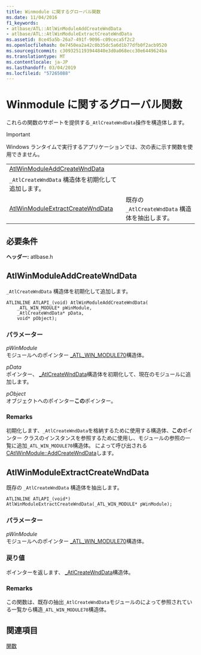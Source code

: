 ```yaml
---
title: Winmodule に関するグローバル関数
ms.date: 11/04/2016
f1_keywords:
- atlbase/ATL::AtlWinModuleAddCreateWndData
- atlbase/ATL::AtlWinModuleExtractCreateWndData
ms.assetid: 8ce45a5b-26a7-491f-9096-c09ceca5f2c2
ms.openlocfilehash: 0e7450ea2a42c0b35dc5a6d1b77dfb0f2acb9520
ms.sourcegitcommit: c3093251193944840e3d0a068ecc30e6449624ba
ms.translationtype: MT
ms.contentlocale: ja-JP
ms.lasthandoff: 03/04/2019
ms.locfileid: "57265088"
---
```

# <a name="winmodule-global-functions"></a>Winmodule に関するグローバル関数

これらの関数のサポートを提供する`_AtlCreateWndData`操作を構造体します。

> [!IMPORTANT]
> Windows ランタイムで実行するアプリケーションでは、次の表に示す関数を使用できません。

|||
|-|-|
|[AtlWinModuleAddCreateWndData](#atlwinmoduleaddcreatewnddata)|
  `_AtlCreateWndData` 構造体を初期化して追加します。|
|[AtlWinModuleExtractCreateWndData](#atlwinmoduleextractcreatewnddata)|既存の `_AtlCreateWndData` 構造体を抽出します。|

## <a name="requirements"></a>必要条件

**ヘッダー:** atlbase.h

##  <a name="atlwinmoduleaddcreatewnddata"></a>  AtlWinModuleAddCreateWndData


  `_AtlCreateWndData` 構造体を初期化して追加します。

```
ATLINLINE ATLAPI_(void) AtlWinModuleAddCreateWndData(
    _ATL_WIN_MODULE* pWinModule,
    _AtlCreateWndData* pData,
    void* pObject);
```

### <a name="parameters"></a>パラメーター

*pWinModule*<br/>
モジュールへのポインター [_ATL_WIN_MODULE70](../../atl/reference/atl-win-module70-structure.md)構造体。

*pData*<br/>
ポインター、 [_AtlCreateWndData](../../atl/reference/atlcreatewnddata-structure.md)構造体を初期化して、現在のモジュールに追加します。

*pObject*<br/>
オブジェクトへのポインター**この**ポインター。

### <a name="remarks"></a>Remarks

初期化します、`_AtlCreateWndData`を格納するために使用する構造体、**この**ポインター クラスのインスタンスを参照するために使用し、モジュールの参照の一覧に追加`_ATL_WIN_MODULE70`構造体。 によって呼び出される[CAtlWinModule::AddCreateWndData](catlwinmodule-class.md#addcreatewnddata)します。

##  <a name="atlwinmoduleextractcreatewnddata"></a>  AtlWinModuleExtractCreateWndData

既存の `_AtlCreateWndData` 構造体を抽出します。

```
ATLINLINE ATLAPI_(void*) AtlWinModuleExtractCreateWndData(_ATL_WIN_MODULE* pWinModule);
```

### <a name="parameters"></a>パラメーター

*pWinModule*<br/>
モジュールへのポインター [_ATL_WIN_MODULE70](../../atl/reference/atl-win-module70-structure.md)構造体。

### <a name="return-value"></a>戻り値

ポインターを返します、 [_AtlCreateWndData](../../atl/reference/atlcreatewnddata-structure.md)構造体。

### <a name="remarks"></a>Remarks

この関数は、既存の抽出`_AtlCreateWndData`モジュールのによって参照されている一覧から構造`_ATL_WIN_MODULE70`構造体。

## <a name="see-also"></a>関連項目

[関数](../../atl/reference/atl-functions.md)
